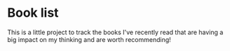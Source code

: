 # Book list

This is a little project to track the books I've recently read that are having a big impact on my thinking and are worth recommending!
